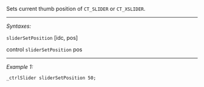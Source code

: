 Sets current thumb position of `CT_SLIDER` or `CT_XSLIDER`.


---
*Syntaxes:*

`sliderSetPosition` [idc, pos]

control `sliderSetPosition` pos

---
*Example 1:*

```sqf
_ctrlSlider sliderSetPosition 50;
```